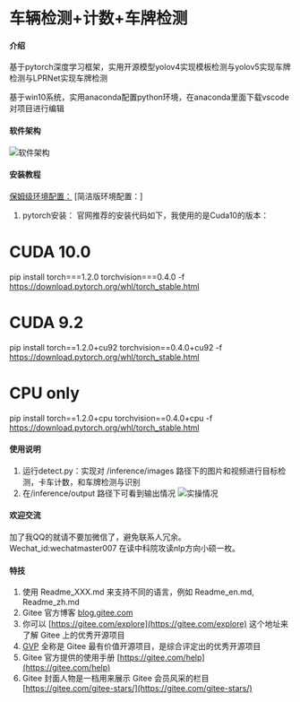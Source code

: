 # 车辆检测+计数+车牌检测

#### 介绍
基于pytorch深度学习框架，实用开源模型yolov4实现模板检测与yolov5实现车牌检测与LPRNet实现车牌检测

基于win10系统，实用anaconda配置python环境，在anaconda里面下载vscode对项目进行编辑
#### 软件架构
![软件架构](https://images.gitee.com/uploads/images/2021/0726/124949_31173f9c_5230895.png "屏幕截图.png")
#### 安装教程
[保姆级环境配置：](https://blog.csdn.net/weixin_44791964/article/details/106037141)
[简洁版环境配置：]
1.  pytorch安装：
官网推荐的安装代码如下，我使用的是Cuda10的版本：
# CUDA 10.0
pip install torch===1.2.0 torchvision===0.4.0 -f https://download.pytorch.org/whl/torch_stable.html

# CUDA 9.2
pip install torch==1.2.0+cu92 torchvision==0.4.0+cu92 -f https://download.pytorch.org/whl/torch_stable.html

# CPU only
pip install torch==1.2.0+cpu torchvision==0.4.0+cpu -f https://download.pytorch.org/whl/torch_stable.html


#### 使用说明

1.  运行detect.py：实现对 /inference/images 路径下的图片和视频进行目标检测，卡车计数，和车牌检测与识别
2.  在/inference/output 路径下可看到输出情况
![实操情况](https://images.gitee.com/uploads/images/2021/0726/125452_912b655b_5230895.png "屏幕截图.png")

#### 欢迎交流
加了我QQ的就请不要加微信了，避免联系人冗余。
Wechat_id:wechatmaster007
在读中科院攻读nlp方向小硕一枚。

#### 特技

1.  使用 Readme\_XXX.md 来支持不同的语言，例如 Readme\_en.md, Readme\_zh.md
2.  Gitee 官方博客 [blog.gitee.com](https://blog.gitee.com)
3.  你可以 [https://gitee.com/explore](https://gitee.com/explore) 这个地址来了解 Gitee 上的优秀开源项目
4.  [GVP](https://gitee.com/gvp) 全称是 Gitee 最有价值开源项目，是综合评定出的优秀开源项目
5.  Gitee 官方提供的使用手册 [https://gitee.com/help](https://gitee.com/help)
6.  Gitee 封面人物是一档用来展示 Gitee 会员风采的栏目 [https://gitee.com/gitee-stars/](https://gitee.com/gitee-stars/)
